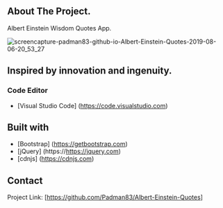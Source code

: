 ## About The Project.
Albert Einstein Wisdom Quotes App.

![screencapture-padman83-github-io-Albert-Einstein-Quotes-2019-08-06-20_53_27](https://user-images.githubusercontent.com/45048950/62707702-6b1a8580-ba24-11e9-8135-80e99ef0b4bf.png)

## Inspired by innovation and ingenuity.

### Code Editor
* [Visual Studio Code] (https://code.visualstudio.com)

## Built with
* [Bootstrap] (https://getbootstrap.com)
* [jQuery] (https://https://jquery.com)
* [cdnjs] (https://cdnjs.com)

## Contact

Project Link: [https://github.com/Padman83/Albert-Einstein-Quotes]
